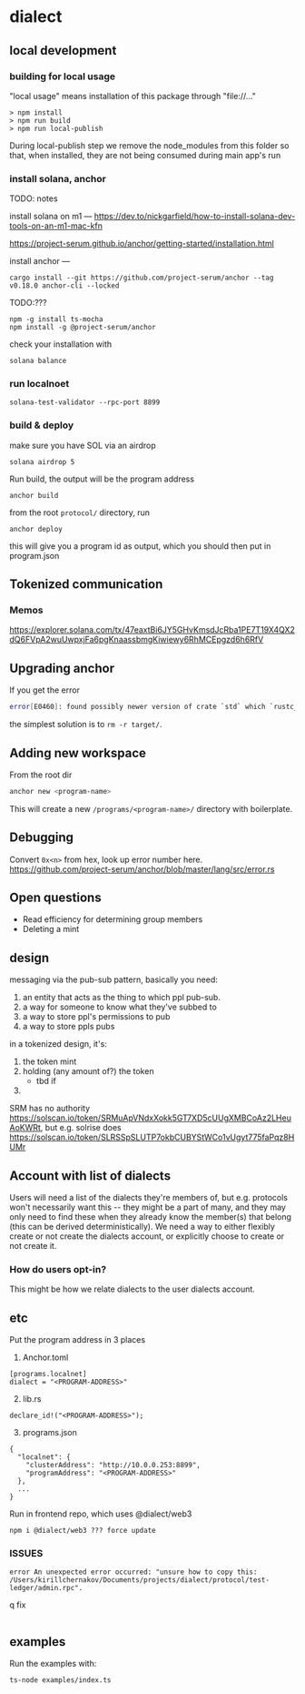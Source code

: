 # dialect

## local development

### building for local usage

"local usage" means installation of this package through "file://..."

```
> npm install
> npm run build
> npm run local-publish
```

During local-publish step we remove the node_modules from this folder so that, when installed, they are not being consumed during main app's run

### install solana, anchor

TODO: notes

install solana on m1 — https://dev.to/nickgarfield/how-to-install-solana-dev-tools-on-an-m1-mac-kfn

https://project-serum.github.io/anchor/getting-started/installation.html

install anchor —

```
cargo install --git https://github.com/project-serum/anchor --tag v0.18.0 anchor-cli --locked
```

TODO:???

```
npm -g install ts-mocha
npm install -g @project-serum/anchor
```

check your installation with

```
solana balance
```

### run localnoet

```
solana-test-validator --rpc-port 8899
```

### build & deploy

make sure you have SOL via an airdrop

```
solana airdrop 5
```

Run build, the output will be the program address

```
anchor build
```

from the root `protocol/` directory, run

```
anchor deploy
```

this will give you a program id as output, which you should then put in program.json

## Tokenized communication

### Memos

https://explorer.solana.com/tx/47eaxtBi6JY5GHvKmsdJcRba1PE7T19X4QX2dQ6FVpA2wuUwpxjFa6pgKnaassbmgKiwiewy6RhMCEpgzd6h6RfV

## Upgrading anchor

If you get the error

```bash
error[E0460]: found possibly newer version of crate `std` which `rustc_version` depends on
```

the simplest solution is to `rm -r target/`.

## Adding new workspace

From the root dir

```bash
anchor new <program-name>
```

This will create a new `/programs/<program-name>/` directory with boilerplate.

## Debugging

Convert `0x<n>` from hex, look up error number here. https://github.com/project-serum/anchor/blob/master/lang/src/error.rs

## Open questions

- Read efficiency for determining group members
- Deleting a mint

## design

messaging via the pub-sub pattern, basically you need:

1. an entity that acts as the thing to which ppl pub-sub.
2. a way for someone to know what they've subbed to
3. a way to store ppl's permissions to pub
4. a way to store ppls pubs

in a tokenized design, it's:

1. the token mint
2. holding (any amount of?) the token
   - tbd if
3.

SRM has no authority https://solscan.io/token/SRMuApVNdxXokk5GT7XD5cUUgXMBCoAz2LHeuAoKWRt, but e.g. solrise does https://solscan.io/token/SLRSSpSLUTP7okbCUBYStWCo1vUgyt775faPqz8HUMr

## Account with list of dialects

Users will need a list of the dialects they're members of, but e.g. protocols won't necessarily want this -- they might be a part of many, and they may only need to find these when they already know the member(s) that belong (this can be derived deterministically). We need a way to either flexibly create or not create the dialects account, or explicitly choose to create or not create it.

### How do users opt-in?

This might be how we relate dialects to the user dialects account.

## etc

Put the program address in 3 places

1. Anchor.toml

```
[programs.localnet]
dialect = "<PROGRAM-ADDRESS>"
```

2. lib.rs

```
declare_id!("<PROGRAM-ADDRESS>");
```

3. programs.json

```
{
  "localnet": {
    "clusterAddress": "http://10.0.0.253:8899",
    "programAddress": "<PROGRAM-ADDRESS>"
  },
  ...
}
```

Run in frontend repo, which uses @dialect/web3

```
npm i @dialect/web3 ??? force update
```

### ISSUES

```
error An unexpected error occurred: "unsure how to copy this: /Users/kirillchernakov/Documents/projects/dialect/protocol/test-ledger/admin.rpc".
```

q fix

```

```

## examples

Run the examples with:

```bash
ts-node examples/index.ts
```